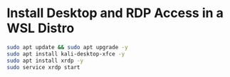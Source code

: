 # Install Desktop and RDP Access in a WSL Distro

```sh
sudo apt update && sudo apt upgrade -y
sudo apt install kali-desktop-xfce -y
sudo apt install xrdp -y
sudo service xrdp start
```
